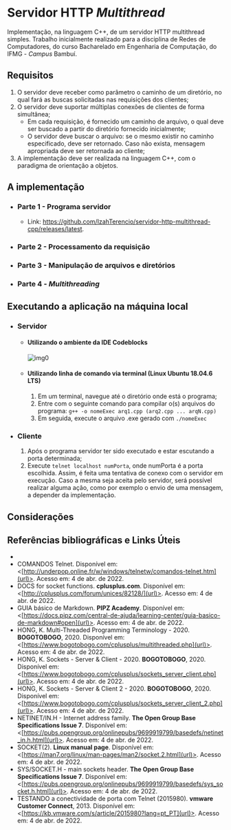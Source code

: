 # Servidor HTTP _Multithread_
Implementação, na linguagem C++, de um servidor HTTP multithread simples.
Trabalho inicialmente realizado para a disciplina de Redes de Computadores, do curso Bacharelado em Engenharia de Computação, do IFMG - _Campus_ Bambuí.


## Requisitos
1. O servidor deve receber como parâmetro o caminho de um diretório, no qual fará as buscas solicitadas nas requisições dos clientes;
2. O servidor deve suportar múltiplas conexões de clientes de forma simultânea;
   * Em cada requisição, é fornecido um caminho de arquivo, o qual deve ser buscado a partir do diretório fornecido inicialmente;
   * O servidor deve buscar o arquivo: se o mesmo existir no caminho especificado, deve ser retornado. Caso não exista, mensagem apropriada deve ser retornada ao cliente;
3. A implementação deve ser realizada na linguagem C++, com o paradigma de orientação a objetos.


## A implementação
* ### Parte 1 - Programa servidor
    * Link: <https://github.com/IzahTerencio/servidor-http-multithread-cpp/releases/latest>.
* ### Parte 2 - Processamento da requisição
* ### Parte 3 - Manipulação de arquivos e diretórios
* ### Parte 4 - _Multithreading_


## Executando a aplicação na máquina local
* ### Servidor
    * #### Utilizando o ambiente da IDE Codeblocks
        ![img0](https://user-images.githubusercontent.com/56902784/162282811-909cf7c3-7df4-494e-af7a-3450f04085da.png)
    * #### Utilizando linha de comando via terminal (Linux Ubuntu 18.04.6 LTS)
      1. Em um terminal, navegue até o diretório onde está o programa;
      2. Entre com o seguinte comando para compilar o(s) arquivos do programa: `g++ -o nomeExec arq1.cpp (arq2.cpp ... arqN.cpp)`
      3. Em seguida, execute o arquivo .exe gerado com `./nomeExec`
* ### Cliente
    1. Após o programa servidor ter sido executado e estar escutando a porta determinada;
    2. Execute `telnet localhost numPorta`, onde numPorta é a porta escolhida. Assim, é feita uma tentativa de conexo com o servidor em execução. Caso a mesma seja aceita pelo servidor, será possível realizar alguma ação, como por exemplo o envio de uma mensagem, a depender da implementação.


## Considerações


## Referências bibliográficas e Links Úteis
  * 
  * COMANDOS Telnet. Disponível em: <[http://underpop.online.fr/w/windows/telnetw/comandos-telnet.htm](url)>. Acesso em: 4 de abr. de 2022.
  * DOCS for socket functions. **cplusplus.com**. Disponível em: <[http://cplusplus.com/forum/unices/82128/](url)>. Acesso em: 4 de abr. de 2022.
  * GUIA básico de Markdown. **PIPZ Academy**. Disponível em: <[https://docs.pipz.com/central-de-ajuda/learning-center/guia-basico-de-markdown#open](url)>. Acesso em: 4 de abr. de 2022.
  * HONG, K.  Multi-Threaded Programming Terminology - 2020. **BOGOTOBOGO**, 2020. Disponível em: <[https://www.bogotobogo.com/cplusplus/multithreaded.php](url)>. Acesso em: 4 de abr. de 2022.
  * HONG, K. Sockets - Server & Client - 2020. **BOGOTOBOGO**, 2020. Disponível em: <[https://www.bogotobogo.com/cplusplus/sockets_server_client.php](url)>. Acesso em: 4 de abr. de 2022.
  * HONG, K. Sockets - Server & Client 2 - 2020. **BOGOTOBOGO**, 2020. Disponível em: <[https://www.bogotobogo.com/cplusplus/sockets_server_client_2.php](url)>. Acesso em: 4 de abr. de 2022.
  * NETINET/IN.H - Internet address family. **The Open Group Base Specifications Issue 7**. Disponível em: <[https://pubs.opengroup.org/onlinepubs/9699919799/basedefs/netinet_in.h.html](url)>. Acesso em: 4 de abr. de 2022.
  * SOCKET(2). **Linux manual page**. Disponível em: <[https://man7.org/linux/man-pages/man2/socket.2.html](url)>. Acesso em: 4 de abr. de 2022.
  * SYS/SOCKET.H - main sockets header. **The Open Group Base Specifications Issue 7**. Disponível em: <[https://pubs.opengroup.org/onlinepubs/9699919799/basedefs/sys_socket.h.html](url)>. Acesso em: 4 de abr. de 2022.
  * TESTANDO a conectividade de porta com Telnet (2015980). **vmware Customer Connect**, 2013. Disponível em: <[https://kb.vmware.com/s/article/2015980?lang=pt_PT](url)>. Acesso em: 4 de abr. de 2022.
